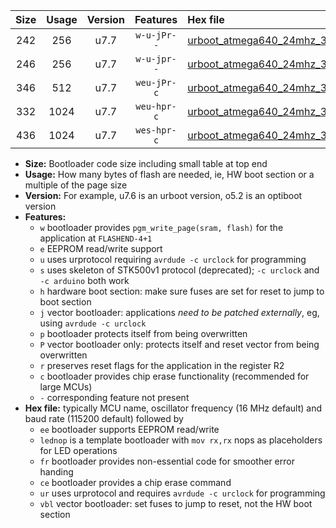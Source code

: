 |Size|Usage|Version|Features|Hex file|
|:-:|:-:|:-:|:-:|:--|
|242|256|u7.7|`w-u-jPr--`|[urboot_atmega640_24mhz_38400bps_lednop_ur_vbl.hex](https://raw.githubusercontent.com/stefanrueger/urboot.hex/main/mcus/atmega640/fcpu_24mhz/38400_bps/urboot_atmega640_24mhz_38400bps_lednop_ur_vbl.hex)|
|246|256|u7.7|`w-u-jpr--`|[urboot_atmega640_24mhz_38400bps_lednop_fr_ur_vbl.hex](https://raw.githubusercontent.com/stefanrueger/urboot.hex/main/mcus/atmega640/fcpu_24mhz/38400_bps/urboot_atmega640_24mhz_38400bps_lednop_fr_ur_vbl.hex)|
|346|512|u7.7|`weu-jPr-c`|[urboot_atmega640_24mhz_38400bps_ee_lednop_fr_ce_ur_vbl.hex](https://raw.githubusercontent.com/stefanrueger/urboot.hex/main/mcus/atmega640/fcpu_24mhz/38400_bps/urboot_atmega640_24mhz_38400bps_ee_lednop_fr_ce_ur_vbl.hex)|
|332|1024|u7.7|`weu-hpr-c`|[urboot_atmega640_24mhz_38400bps_ee_lednop_fr_ce_ur.hex](https://raw.githubusercontent.com/stefanrueger/urboot.hex/main/mcus/atmega640/fcpu_24mhz/38400_bps/urboot_atmega640_24mhz_38400bps_ee_lednop_fr_ce_ur.hex)|
|436|1024|u7.7|`wes-hpr-c`|[urboot_atmega640_24mhz_38400bps_ee_lednop_fr_ce.hex](https://raw.githubusercontent.com/stefanrueger/urboot.hex/main/mcus/atmega640/fcpu_24mhz/38400_bps/urboot_atmega640_24mhz_38400bps_ee_lednop_fr_ce.hex)|

- **Size:** Bootloader code size including small table at top end
- **Usage:** How many bytes of flash are needed, ie, HW boot section or a multiple of the page size
- **Version:** For example, u7.6 is an urboot version, o5.2 is an optiboot version
- **Features:**
  + `w` bootloader provides `pgm_write_page(sram, flash)` for the application at `FLASHEND-4+1`
  + `e` EEPROM read/write support
  + `u` uses urprotocol requiring `avrdude -c urclock` for programming
  + `s` uses skeleton of STK500v1 protocol (deprecated); `-c urclock` and `-c arduino` both work
  + `h` hardware boot section: make sure fuses are set for reset to jump to boot section
  + `j` vector bootloader: applications *need to be patched externally*, eg, using `avrdude -c urclock`
  + `p` bootloader protects itself from being overwritten
  + `P` vector bootloader only: protects itself and reset vector from being overwritten
  + `r` preserves reset flags for the application in the register R2
  + `c` bootloader provides chip erase functionality (recommended for large MCUs)
  + `-` corresponding feature not present
- **Hex file:** typically MCU name, oscillator frequency (16 MHz default) and baud rate (115200 default) followed by
  + `ee` bootloader supports EEPROM read/write
  + `lednop` is a template bootloader with `mov rx,rx` nops as placeholders for LED operations
  + `fr` bootloader provides non-essential code for smoother error handing
  + `ce` bootloader provides a chip erase command
  + `ur` uses urprotocol and requires `avrdude -c urclock` for programming
  + `vbl` vector bootloader: set fuses to jump to reset, not the HW boot section
